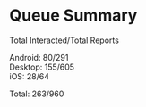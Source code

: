 # Queue Summary

Total Interacted/Total Reports

Android: 80/291  
Desktop: 155/605  
iOS: 28/64

Total: 263/960

